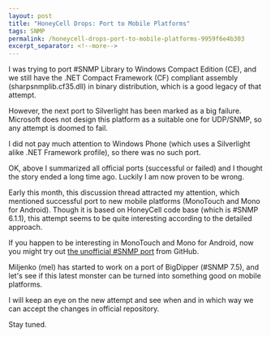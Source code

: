 ```yaml
---
layout: post
title: "HoneyCell Drops: Port to Mobile Platforms"
tags: SNMP
permalink: /honeycell-drops-port-to-mobile-platforms-9959f6e4b303
excerpt_separator: <!--more-->
---
```

I was trying to port #SNMP Library to Windows Compact Edition (CE), and we still have the .NET Compact Framework (CF) compliant assembly (sharpsnmplib.cf35.dll) in binary distribution, which is a good legacy of that attempt.
<!--more-->

However, the next port to Silverlight has been marked as a big failure. Microsoft does not design this platform as a suitable one for UDP/SNMP, so any attempt is doomed to fail.

I did not pay much attention to Windows Phone (which uses a Silverlight alike .NET Framework profile), so there was no such port.

OK, above I summarized all official ports (successful or failed) and I thought the story ended a long time ago. Luckily I am now proven to be wrong.

Early this month, this discussion thread attracted my attention, which mentioned successful port to new mobile platforms (MonoTouch and Mono for Android). Though it is based on HoneyCell code base (which is #SNMP 6.1.1), this attempt seems to be quite interesting according to the detailed approach.

If you happen to be interesting in MonoTouch and Mono for Android, now you might try out [the unofficial #SNMP port](https://github.com/moljac/MonoMobile.SharpSNMP) from GitHub.

Miljenko (mel) has started to work on a port of BigDipper (#SNMP 7.5), and let's see if this latest monster can be turned into something good on mobile platforms.

I will keep an eye on the new attempt and see when and in which way we can accept the changes in official repository.

Stay tuned.

